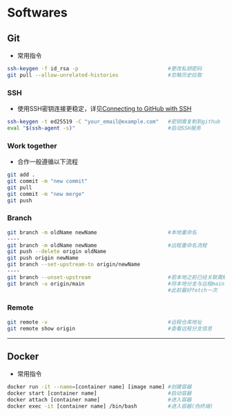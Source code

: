 # Softwares

## Git

* 常用指令

```sh
ssh-keygen -f id_rsa -p                             #更改私钥密码
git pull --allow-unrelated-histories                #忽略历史拉取
```

### SSH

* 使用SSH密钥连接更稳定，详见[Connecting to GitHub with SSH](https://docs.github.com/en/authentication/connecting-to-github-with-ssh)

```sh
ssh-keygen -t ed25519 -C "your_email@example.com"   #密钥需复制到github
eval "$(ssh-agent -s)"                              #启动SSH服务
```




### Work together

* 合作一般遵循以下流程

```sh
git add .
git commit -m "new commit"
git pull
git commit -m "new merge"
git push
```

### Branch

```sh
git branch -m oldName newName                       #本地重命名
----
git branch -m oldName newName                       #远程重命名流程
git push --delete origin oldName
git push origin newName
git branch --set-upstream-to origin/newName
----
git branch --unset-upstream                         #若本地之前已经关联需解除
git branch -u origin/main                           #将本地分支与远程main分支关联，
                                                    #此前最好fetch一次
```

### Remote

```sh
git remote -v                                       #远程仓库地址
git remote show origin                              #查看远程分支信息

```

***

## Docker

* 常用指令

```sh
docker run -it --name=[container name] [image name] #创建容器
docker start [container name]                       #启动容器
docker attach [container name]                      #进入容器
docker exec -it [container name] /bin/bash          #进入容器(伪终端)


```
